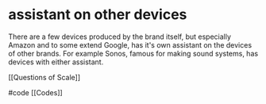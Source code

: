 # assistant on other devices
There are a few devices produced by the brand itself, but especially Amazon and to some extend Google, has it's own assistant on the devices of other brands. For example Sonos, famous for making sound systems, has devices with either assistant.

[[Questions of Scale]]

#code [[Codes]]